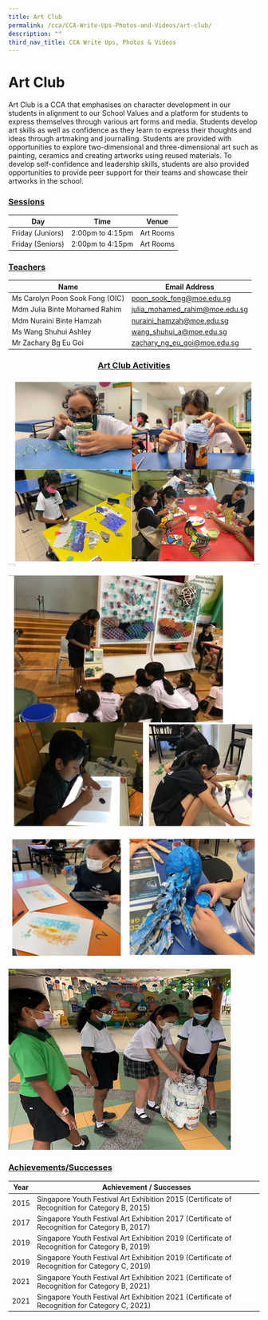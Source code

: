 ```yaml
---
title: Art Club
permalink: /cca/CCA-Write-Ups-Photos-and-Videos/art-club/
description: ""
third_nav_title: CCA Write Ups, Photos & Videos
---
```

# Art Club

Art Club is a CCA that emphasises on character development in our students in alignment to our School Values and a platform for students to express themselves through various art forms and media. Students develop art skills as well as confidence as they learn to express their thoughts and ideas through artmaking and journalling. Students are provided with opportunities to explore two-dimensional and three-dimensional art such as painting, ceramics and creating artworks using reused materials. To develop self-confidence and leadership skills, students are also provided opportunities to provide peer support for their teams and showcase their artworks in the school.

### <u><b>Sessions</b></u>

| Day              | Time             | Venue      |
|------------------|------------------|------------|
| Friday (Juniors) | 2:00pm to 4:15pm |  Art Rooms |
| Friday (Seniors) | 2:00pm to 4:15pm | Art Rooms  |

### <u><b>Teachers</b></u>

| Name                            | Email Address                  |
|---------------------------------|--------------------------------|
| Ms Carolyn Poon Sook Fong (OIC) | poon_sook_fong@moe.edu.sg      |
| Mdm Julia Binte Mohamed Rahim   | julia_mohamed_rahim@moe.edu.sg |
| Mdm Nuraini Binte Hamzah        | nuraini_hamzah@moe.edu.sg      |
| Ms Wang Shuhui Ashley           | wang_shuhui_a@moe.edu.sg       |
| Mr Zachary Bg Eu Goi            |  zachary_ng_eu_goi@moe.edu.sg  |


### <center><u><b>Art Club Activities</b></u></center>

![](/images/Cca/Art%20Club/ART%204.png)

![](/images/Cca/Art%20Club/PIC%202.png)

![](/images/Cca/Art%20Club/pic%203.png)

![](/images/Cca/Art%20Club/art%205.png)

### <u><b>Achievements/Successes</b></u>


| Year  | Achievement / Successes                                                                         |
|-------|-------------------------------------------------------------------------------------------------|
| 2015  | Singapore Youth Festival Art Exhibition 2015 (Certificate of Recognition for Category B, 2015)  |
| 2017  | Singapore Youth Festival Art Exhibition 2017 (Certificate of Recognition for Category B, 2017)  |
|  2019 |  Singapore Youth Festival Art Exhibition 2019 (Certificate of Recognition for Category B, 2019) |
|  2019 | Singapore Youth Festival Art Exhibition 2019 (Certificate of Recognition for Category C, 2019)  |
|  2021 |  Singapore Youth Festival Art Exhibition 2021 (Certificate of Recognition for Category B, 2021) |
|  2021 |  Singapore Youth Festival Art Exhibition 2021 (Certificate of Recognition for Category C, 2021) |
